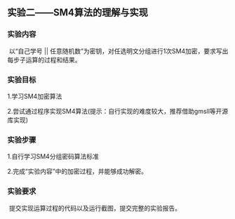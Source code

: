 ## 实验二——SM4算法的理解与实现

### 实验内容

​	以“自己学号 || 任意随机数”为密钥，对任选明文分组进行1次SM4加密，要求写出每步子运算的过程和结果。

### 实验目标

1.学习SM4加密算法

2.尝试通过程序实现SM4算法(提示：自行实现的难度较大，推荐借助gmsll等开源库实现)

### 实验步骤

1.自行学习SM4分组密码算法标准

2.完成“实验内容”中的加密过程，并能够成功解密。

### 实验要求

​	提交实现运算过程的代码以及运行截图，提交完整的实验报告。